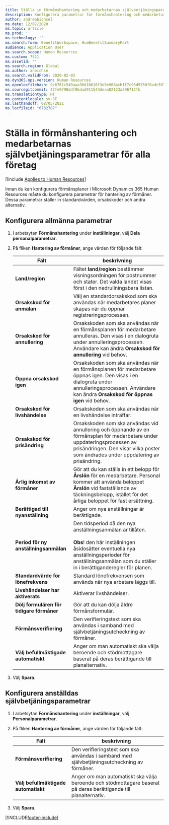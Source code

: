 ```yaml
---
title: Ställa in förmånshantering och medarbetarnas självbetjäningsparametrar för alla företag
description: Konfigurera parametrar för förmånshantering och medarbetarnas självbetjäning i Microsoft Dynamics 365 Human Resources.
author: andreabichsel
ms.date: 12/07/2020
ms.topic: article
ms.prod: ''
ms.technology: ''
ms.search.form: BenefitWorkspace, HcmBenefitSummaryPart
audience: Application User
ms.search.scope: Human Resources
ms.custom: 7521
ms.assetid: ''
ms.search.region: Global
ms.author: anbichse
ms.search.validFrom: 2020-02-03
ms.dyn365.ops.version: Human Resources
ms.openlocfilehash: 9c6761c549aaa38d16616f3e9e9084cbff7c93d9350f8adc50720d263efaff25
ms.sourcegitcommit: 42fe9790ddf0bdad911544deaa82123a396712fb
ms.translationtype: HT
ms.contentlocale: sv-SE
ms.lasthandoff: 08/05/2021
ms.locfileid: "6732787"
---
```

# <a name="set-benefits-management-and-employee-self-service-parameters-for-all-companies"></a>Ställa in förmånshantering och medarbetarnas självbetjäningsparametrar för alla företag

[!include [Applies to Human Resources](../includes/applies-to-hr.md)]

Innan du kan konfigurera förmånsplaner i Microsoft Dynamics 365 Human Resources måste du konfigurera parametrar för hantering av förmåner. Dessa parametrar ställer in standardvärden, orsakskoder och andra alternativ. 

## <a name="configure-general-parameters"></a>Konfigurera allmänna parametrar

1. I arbetsytan **Förmånshantering** under **inställningar**, välj **Dela personalparametrar**.

2. På fliken **Hantering av förmåner**, ange värden för följande fält:

   | Fält | beskrivning |
   | --- | --- |
   | **Land/region** | Fältet **land/region** bestämmer visningsordningen för postnummer och stater. Det valda landet visas först i den nedrullningsbara listan. |
   | **Orsakskod för anmälan** | Välj en standardorsakskod som ska användas när medarbetares planer skapas när du öppnar registreringsprocessen. |
   | **Orsakskod för annullering** | Orsakskoden som ska användas när en förmånsplanen för medarbetare annulleras. Den visas i en dialogruta under annulleringsprocessen. Användare kan ändra **Orsakskod för annullering** vid behov. |
   | **Öppna orsakskod igen** | Orsakskoden som ska användas när en förmånsplanen för medarbetare öppnas igen. Den visas i en dialogruta under annulleringsprocessen. Användare kan ändra **Orsakskod för öppnas igen** vid behov. | 
   | **Orsakskod för livshändelse** | Orsakskoden som ska användas när en livshändelse inträffar. |
   | **Orsakskod för prisändring** | Orsakskoden som ska användas vid annullering och öppnande av en förmånsplan för medarbetare under uppdateringsprocessen av prisändringen. Den visar vilka poster som ändrades under uppdatering av prisändring. |
   | **Årlig inkomst av förmåner** | Gör att du kan ställa in ett belopp för **Årslön** för en medarbetare. Personal kommer att använda beloppet **Årslön** vid fastställande av täckningsbelopp, istället för det årliga beloppet för fast ersättning. |
   | **Berättigad till nyanställning** | Anger om nya anställningar är berättigade. |
   | **Period för ny anställningsanmälan** | Den tidsperiod då den nya anställningsanmälan är tillåten.</br></br>**Obs**! den här inställningen åsidosätter eventuella nya anställningsperioder för anställningsanmälan som du ställer in i berättiganderegler för planen. |
   | **Standardvärde för lönefrekvens** | Standard lönefrekvensen som används när nya arbetare läggs till. |
   | **Livshändelser har aktiverats** | Aktiverar livshändelser. |
   | **Dölj formulären för tidigare förmåner** | Gör att du kan dölja äldre förmånsformulär. |
   | **Förmånsverifiering** | Den verifieringstext som ska användas i samband med självbetjäningsutcheckning av förmåner. |
   | **Välj befullmäktigade automatiskt** | Anger om man automatiskt ska välja beroende och stödmottagare baserat på deras berättigande till planalternativ. |

3. Välj **Spara**.

## <a name="configure-employee-self-service-parameters"></a>Konfigurera anställdas självbetjäningsparametrar

1. I arbetsytan **Förmånshantering** under **inställningar**, välj **Personalparametrar**.

2. På fliken **Hantering av förmåner**, ange värden för följande fält:

   | Fält | beskrivning |
   | --- | --- |
   | **Förmånsverifiering** | Den verifieringstext som ska användas i samband med självbetjäningsutcheckning av förmåner. |
   | **Välj befullmäktigade automatiskt** | Anger om man automatiskt ska välja beroende och stödmottagare baserat på deras berättigande till planalternativ. |

3. Välj **Spara**.




[!INCLUDE[footer-include](../includes/footer-banner.md)]